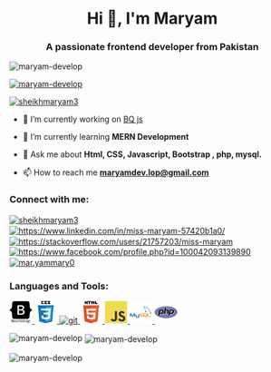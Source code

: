 <h1 align="center">Hi 👋, I'm Maryam</h1>
<h3 align="center">A passionate frontend developer from Pakistan</h3>

<p align="left"> <img src="https://komarev.com/ghpvc/?username=maryam-develop&label=Profile%20views&color=0e75b6&style=flat" alt="maryam-develop" /> </p>

<p align="left"> <a href="https://github.com/ryo-ma/github-profile-trophy"><img src="https://github-profile-trophy.vercel.app/?username=maryam-develop" alt="maryam-develop" /></a> </p>

<p align="left"> <a href="https://twitter.com/sheikhmaryam3" target="blank"><img src="https://img.shields.io/twitter/follow/sheikhmaryam3?logo=twitter&style=for-the-badge" alt="sheikhmaryam3" /></a> </p>

- 🔭 I’m currently working on [BQ js](https://github.com/maryam-develop/BQ_js.git)

- 🌱 I’m currently learning **MERN Development**

- 💬 Ask me about **Html, CSS, Javascript, Bootstrap , php, mysql.**

- 📫 How to reach me **maryamdev.lop@gmail.com**

<h3 align="left">Connect with me:</h3>
<p align="left">
<a href="https://twitter.com/sheikhmaryam3" target="blank"><img align="center" src="https://raw.githubusercontent.com/rahuldkjain/github-profile-readme-generator/master/src/images/icons/Social/twitter.svg" alt="sheikhmaryam3" height="30" width="40" /></a>
<a href="https://linkedin.com/in/https://www.linkedin.com/in/miss-maryam-57420b1a0/" target="blank"><img align="center" src="https://raw.githubusercontent.com/rahuldkjain/github-profile-readme-generator/master/src/images/icons/Social/linked-in-alt.svg" alt="https://www.linkedin.com/in/miss-maryam-57420b1a0/" height="30" width="40" /></a>
<a href="https://stackoverflow.com/users/https://stackoverflow.com/users/21757203/miss-maryam" target="blank"><img align="center" src="https://raw.githubusercontent.com/rahuldkjain/github-profile-readme-generator/master/src/images/icons/Social/stack-overflow.svg" alt="https://stackoverflow.com/users/21757203/miss-maryam" height="30" width="40" /></a>
<a href="https://fb.com/https://www.facebook.com/profile.php?id=100042093139890" target="blank"><img align="center" src="https://raw.githubusercontent.com/rahuldkjain/github-profile-readme-generator/master/src/images/icons/Social/facebook.svg" alt="https://www.facebook.com/profile.php?id=100042093139890" height="30" width="40" /></a>
<a href="https://instagram.com/mar.yammary0" target="blank"><img align="center" src="https://raw.githubusercontent.com/rahuldkjain/github-profile-readme-generator/master/src/images/icons/Social/instagram.svg" alt="mar.yammary0" height="30" width="40" /></a>
</p>

<h3 align="left">Languages and Tools:</h3>
<p align="left"> <a href="https://getbootstrap.com" target="_blank" rel="noreferrer"> <img src="https://raw.githubusercontent.com/devicons/devicon/master/icons/bootstrap/bootstrap-plain-wordmark.svg" alt="bootstrap" width="40" height="40"/> </a> <a href="https://www.w3schools.com/css/" target="_blank" rel="noreferrer"> <img src="https://raw.githubusercontent.com/devicons/devicon/master/icons/css3/css3-original-wordmark.svg" alt="css3" width="40" height="40"/> </a> <a href="https://git-scm.com/" target="_blank" rel="noreferrer"> <img src="https://www.vectorlogo.zone/logos/git-scm/git-scm-icon.svg" alt="git" width="40" height="40"/> </a> <a href="https://www.w3.org/html/" target="_blank" rel="noreferrer"> <img src="https://raw.githubusercontent.com/devicons/devicon/master/icons/html5/html5-original-wordmark.svg" alt="html5" width="40" height="40"/> </a> <a href="https://developer.mozilla.org/en-US/docs/Web/JavaScript" target="_blank" rel="noreferrer"> <img src="https://raw.githubusercontent.com/devicons/devicon/master/icons/javascript/javascript-original.svg" alt="javascript" width="40" height="40"/> </a> <a href="https://www.mysql.com/" target="_blank" rel="noreferrer"> <img src="https://raw.githubusercontent.com/devicons/devicon/master/icons/mysql/mysql-original-wordmark.svg" alt="mysql" width="40" height="40"/> </a> <a href="https://www.php.net" target="_blank" rel="noreferrer"> <img src="https://raw.githubusercontent.com/devicons/devicon/master/icons/php/php-original.svg" alt="php" width="40" height="40"/> </a> </p>

<p><img align="left" src="https://github-readme-stats.vercel.app/api/top-langs?username=maryam-develop&show_icons=true&locale=en&layout=compact" alt="maryam-develop" /></p>

<p>&nbsp;<img align="center" src="https://github-readme-stats.vercel.app/api?username=maryam-develop&show_icons=true&locale=en" alt="maryam-develop" /></p>

<p><img align="center" src="https://github-readme-streak-stats.herokuapp.com/?user=maryam-develop&" alt="maryam-develop" /></p>
